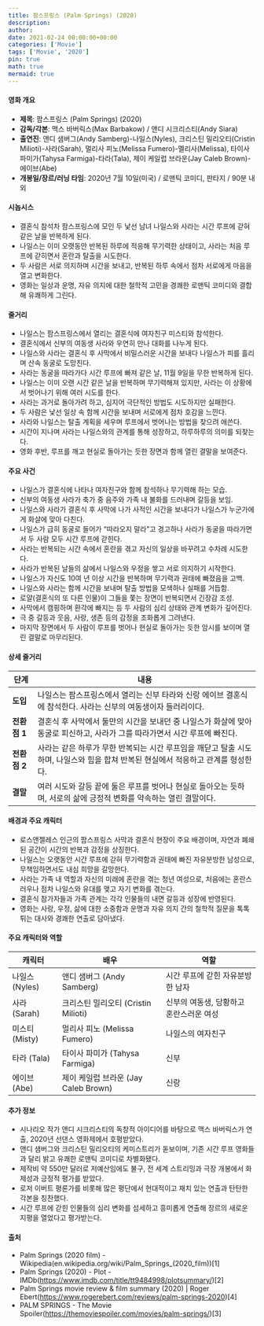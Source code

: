 ```yaml
---
title: 팜스프링스 (Palm Springs) (2020)
description: 
author: 
date: 2021-02-24 00:00:00+00:00
categories: ['Movie']
tags: ['Movie', '2020']
pin: true
math: true
mermaid: true
---
```

#### 영화 개요

- **제목**: 팜스프링스 (Palm Springs) (2020)  
- **감독/각본**: 맥스 바버릭스(Max Barbakow) / 앤디 시크리스티(Andy Siara)  
- **출연진**: 앤디 샘버그(Andy Samberg)-나일스(Nyles), 크리스틴 밀리오티(Cristin Milioti)-사라(Sarah), 멀리사 피노(Melissa Fumero)-멜리사(Melissa), 타이사 파미가(Tahysa Farmiga)-타라(Tala), 제이 케일럽 브라운(Jay Caleb Brown)-에이브(Abe)  
- **개봉일/장르/러닝 타임**: 2020년 7월 10일(미국) / 로맨틱 코미디, 판타지 / 90분 내외  

#### 시놉시스

- 결혼식 참석차 팜스프링스에 모인 두 낯선 남녀 나일스와 사라는 시간 루프에 갇혀 같은 날을 반복하게 된다.  
- 나일스는 이미 오랫동안 반복된 하루에 적응해 무기력한 상태이고, 사라는 처음 루프에 갇히면서 혼란과 탈출을 시도한다.  
- 두 사람은 서로 의지하며 시간을 보내고, 반복된 하루 속에서 점차 서로에게 마음을 열고 변화한다.  
- 영화는 일상과 운명, 자유 의지에 대한 철학적 고민을 경쾌한 로맨틱 코미디와 결합해 유쾌하게 그린다.  

#### 줄거리

- 나일스는 팜스프링스에서 열리는 결혼식에 여자친구 미스티와 참석한다.  
- 결혼식에서 신부의 여동생 사라와 우연히 만나 대화를 나누게 된다.  
- 나일스와 사라는 결혼식 후 사막에서 비밀스러운 시간을 보내다 나일스가 피를 흘리며 산속 동굴로 도망친다.  
- 사라는 동굴을 따라가다 시간 루프에 빠져 같은 날, 11월 9일을 무한 반복하게 된다.  
- 나일스는 이미 오랜 시간 같은 날을 반복하며 무기력해져 있지만, 사라는 이 상황에서 벗어나기 위해 여러 시도를 한다.  
- 사라는 과거로 돌아가려 하고, 심지어 극단적인 방법도 시도하지만 실패한다.  
- 두 사람은 낯선 일상 속 함께 시간을 보내며 서로에게 점차 호감을 느낀다.  
- 사라와 나일스는 탈출 계획을 세우며 루프에서 벗어나는 방법을 찾으려 애쓴다.  
- 시간이 지나며 사라는 나일스와의 관계를 통해 성장하고, 하루하루의 의미를 되찾는다.  
- 영화 후반, 루프를 깨고 현실로 돌아가는 듯한 장면과 함께 열린 결말을 보여준다.  

#### 주요 사건

- 나일스가 결혼식에 나타나 여자친구와 함께 참석하나 무기력해 하는 모습.  
- 신부의 여동생 사라가 축가 중 음주와 가족 내 불화를 드러내며 갈등을 보임.  
- 나일스와 사라가 결혼식 후 사막에 나가 사적인 시간을 보내다가 나일스가 누군가에게 화살에 맞아 다친다.  
- 나일스가 급히 동굴로 들어가 “따라오지 말라”고 경고하나 사라가 동굴을 따라가면서 두 사람 모두 시간 루프에 갇힌다.  
- 사라는 반복되는 시간 속에서 혼란을 겪고 자신의 일상을 바꾸려고 수차례 시도한다.  
- 사라가 반복된 날들의 삶에서 나일스와 우정을 쌓고 서로 의지하기 시작한다.  
- 나일스가 자신도 10여 년 이상 시간을 반복하며 무기력과 권태에 빠졌음을 고백.  
- 나일스와 사라는 함께 시간을 보내며 탈출 방법을 모색하나 실패를 거듭함.  
- 로얄(결혼식의 또 다른 인물)이 그들을 쫓는 장면이 반복되면서 긴장감 조성.  
- 사막에서 캠핑하며 환각에 빠지는 등 두 사람의 심리 상태와 관계 변화가 깊어진다.  
- 극 중 갈등과 웃음, 사랑, 생존 등의 감정을 조화롭게 그려낸다.  
- 마지막 장면에서 두 사람이 루프를 벗어나 현실로 돌아가는 듯한 암시를 보이며 열린 결말로 마무리된다.  

#### 상세 줄거리

| **단계** | **내용** |
|----------|----------|
| **도입** | 나일스는 팜스프링스에서 열리는 신부 타라와 신랑 에이브 결혼식에 참석한다. 사라는 신부의 여동생이자 들러리이다. |
| **전환점 1** | 결혼식 후 사막에서 둘만의 시간을 보내던 중 나일스가 화살에 맞아 동굴로 피신하고, 사라가 그를 따라가면서 시간 루프에 빠진다. |
| **전환점 2** | 사라는 같은 하루가 무한 반복되는 시간 루프임을 깨닫고 탈출 시도하며, 나일스와 힘을 합쳐 반복된 현실에서 적응하고 관계를 형성한다. |
| **결말** | 여러 시도와 갈등 끝에 둘은 루프를 벗어나 현실로 돌아오는 듯하며, 서로의 삶에 긍정적 변화를 약속하는 열린 결말이다. |

#### 배경과 주요 캐릭터

- 로스앤젤레스 인근의 팜스프링스 사막과 결혼식 현장이 주요 배경이며, 자연과 폐쇄된 공간이 시간의 반복과 감정을 상징한다.  
- 나일스는 오랫동안 시간 루프에 갇혀 무기력함과 권태에 빠진 자유분방한 남성으로, 무책임하면서도 내심 희망을 갈망한다.  
- 사라는 가족 내 역할과 자신의 미래에 혼란을 겪는 청년 여성으로, 처음에는 혼란스러우나 점차 나일스와 유대를 맺고 자기 변화를 겪는다.  
- 결혼식 참가자들과 가족 관계는 각각 인물들의 내면 갈등과 성장에 반영된다.  
- 영화는 사랑, 우정, 삶에 대한 소중함과 운명과 자유 의지 간의 철학적 질문을 톡톡 튀는 대사와 경쾌한 연출로 담아냈다.  

#### 주요 캐릭터와 역할

| **캐릭터** | **배우**           | **역할**              |
|------------|--------------------|-----------------------|
| 나일스 (Nyles)   | 앤디 샘버그 (Andy Samberg)   | 시간 루프에 갇힌 자유분방한 남자  |
| 사라 (Sarah)    | 크리스틴 밀리오티 (Cristin Milioti) | 신부의 여동생, 당황하고 혼란스러운 여성 |
| 미스티 (Misty)   | 멀리사 피노 (Melissa Fumero) | 나일스의 여자친구         |
| 타라 (Tala)     | 타이사 파미가 (Tahysa Farmiga)  | 신부                   |
| 에이브 (Abe)    | 제이 케일럽 브라운 (Jay Caleb Brown) | 신랑                   |

#### 추가 정보

- 시나리오 작가 앤디 시크리스티의 독창적 아이디어를 바탕으로 맥스 바버릭스가 연출, 2020년 선댄스 영화제에서 호평받았다.  
- 앤디 샘버그와 크리스틴 밀리오티의 케미스트리가 돋보이며, 기존 시간 루프 영화들과 달리 밝고 유쾌한 로맨틱 코미디로 차별화됐다.  
- 제작비 약 550만 달러로 저예산임에도 불구, 전 세계 스트리밍과 극장 개봉에서 화제성과 긍정적 평가를 받았다.  
- 로저 이버트 평론가를 비롯해 많은 평단에서 현대적이고 재치 있는 연출과 탄탄한 각본을 칭찬했다.  
- 시간 루프에 갇힌 인물들의 심리 변화를 섬세하고 흥미롭게 연출해 장르의 새로운 지평을 열었다고 평가받는다.  

#### 출처

- Palm Springs (2020 film) - Wikipedia(en.wikipedia.org/wiki/Palm_Springs_(2020_film))[1]  
- Palm Springs (2020) - Plot - IMDb(https://www.imdb.com/title/tt9484998/plotsummary/)[2]  
- Palm Springs movie review & film summary (2020) | Roger Ebert(https://www.rogerebert.com/reviews/palm-springs-2020)[4]  
- PALM SPRINGS - The Movie Spoiler(https://themoviespoiler.com/movies/palm-springs/)[3]
